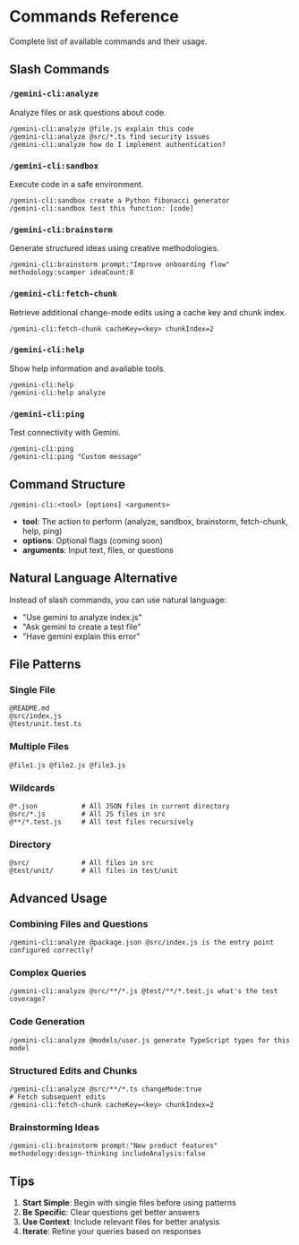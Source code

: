 
# Commands Reference

Complete list of available commands and their usage.

## Slash Commands

### `/gemini-cli:analyze`
Analyze files or ask questions about code.

```
/gemini-cli:analyze @file.js explain this code
/gemini-cli:analyze @src/*.ts find security issues
/gemini-cli:analyze how do I implement authentication?
```

### `/gemini-cli:sandbox`
Execute code in a safe environment.

```
/gemini-cli:sandbox create a Python fibonacci generator
/gemini-cli:sandbox test this function: [code]
```

### `/gemini-cli:brainstorm`
Generate structured ideas using creative methodologies.

```
/gemini-cli:brainstorm prompt:"Improve onboarding flow" methodology:scamper ideaCount:8
```

### `/gemini-cli:fetch-chunk`
Retrieve additional change-mode edits using a cache key and chunk index.

```
/gemini-cli:fetch-chunk cacheKey=<key> chunkIndex=2
```

### `/gemini-cli:help`
Show help information and available tools.

```
/gemini-cli:help
/gemini-cli:help analyze
```

### `/gemini-cli:ping`
Test connectivity with Gemini.

```
/gemini-cli:ping
/gemini-cli:ping "Custom message"
```

## Command Structure

```
/gemini-cli:<tool> [options] <arguments>
```

- **tool**: The action to perform (analyze, sandbox, brainstorm, fetch-chunk, help, ping)
- **options**: Optional flags (coming soon)
- **arguments**: Input text, files, or questions

## Natural Language Alternative

Instead of slash commands, you can use natural language:

- "Use gemini to analyze index.js"
- "Ask gemini to create a test file"
- "Have gemini explain this error"

## File Patterns

### Single File
```
@README.md
@src/index.js
@test/unit.test.ts
```

### Multiple Files
```
@file1.js @file2.js @file3.js
```

### Wildcards
```
@*.json           # All JSON files in current directory
@src/*.js         # All JS files in src
@**/*.test.js     # All test files recursively
```

### Directory
```
@src/             # All files in src
@test/unit/       # All files in test/unit
```

## Advanced Usage

### Combining Files and Questions
```
/gemini-cli:analyze @package.json @src/index.js is the entry point configured correctly?
```

### Complex Queries
```
/gemini-cli:analyze @src/**/*.js @test/**/*.test.js what's the test coverage?
```

### Code Generation
```
/gemini-cli:analyze @models/user.js generate TypeScript types for this model
```

### Structured Edits and Chunks
```
/gemini-cli:analyze @src/**/*.ts changeMode:true
# Fetch subsequent edits
/gemini-cli:fetch-chunk cacheKey=<key> chunkIndex=2
```

### Brainstorming Ideas
```
/gemini-cli:brainstorm prompt:"New product features" methodology:design-thinking includeAnalysis:false
```

## Tips

1. **Start Simple**: Begin with single files before using patterns
2. **Be Specific**: Clear questions get better answers
3. **Use Context**: Include relevant files for better analysis
4. **Iterate**: Refine your queries based on responses
